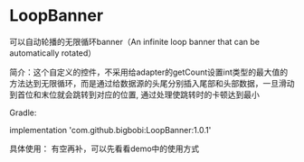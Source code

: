 # LoopBanner
可以自动轮播的无限循环banner（An infinite loop banner that can be automatically rotated）

简介：这个自定义的控件，不采用给adapter的getCount设置int类型的最大值的方法达到无限循环，而是通过给数据源的头尾分别插入尾部和头部数据，一旦滑动到首位和末位就会跳转到对应的位置,
通过处理使跳转时的卡顿达到最小

Gradle:

implementation 'com.github.bigbobi:LoopBanner:1.0.1'

具体使用：
有空再补，可以先看看demo中的使用方式
